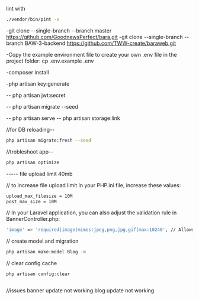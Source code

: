lint with
```sh
./vendor/bin/pint -v
```

-git clone --single-branch --branch master https://github.com/GoodnewsPerfect/bara.git
-git clone --single-branch --branch BAW-3-backend https://github.com/TWW-create/baraweb.git

-Copy the example environment file to create your own .env file in the project folder: cp .env.example .env 

-composer install

-php artisan key:generate

-- php artisan jwt:secret

-- php artisan migrate --seed

-- php artisan serve
-- php artisan storage:link

//for DB reloading--
```sh
php artisan migrate:fresh --seed
```

//trobleshoot app--
```sh
php artisan optimize
```

----- file upload limit 40mb

// to increase file upload limit
In your PHP.ini file, increase these values:
```sh
upload_max_filesize = 10M
post_max_size = 10M
```

// In your Laravel application, you can also adjust the validation rule in BannerController.php:
```sh
'image' => 'required|image|mimes:jpeg,png,jpg,gif|max:10240', // Allows up to 10MB
```

// create model and migration
```sh
php artisan make:model Blog -m
```
// clear config cache
```sh
php artisan config:clear
```

```sh

```

//issues
banner update not working
blog update not working


